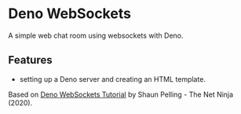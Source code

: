 # Deno WebSockets

A simple web chat room using websockets with Deno.

## Features

- setting up a Deno server and creating an HTML template.

Based on [Deno WebSockets Tutorial](https://www.youtube.com/playlist?list=PL4cUxeGkcC9gie1HrzOlzGZdEHLKhwNJE) by Shaun Pelling - The Net Ninja (2020).
